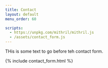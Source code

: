 ```yaml
---
title: Contact
layout: default
menu_order: 60

scripts:
  - https://unpkg.com/mithril/mithril.js
  - /assets/contact_form.js
---
```


THis is some text to go before teh contact form.

{% include contact_form.html %}
